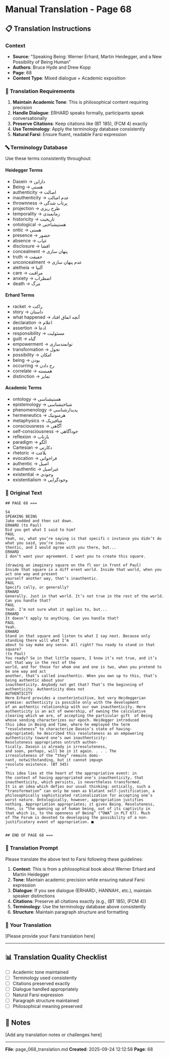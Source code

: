# Manual Translation - Page 68

## 📋 Translation Instructions

### Context
- **Source**: "Speaking Being: Werner Erhard, Martin Heidegger, and a New Possibility of Being Human"
- **Authors**: Bruce Hyde and Drew Kopp
- **Page**: 68
- **Content Type**: Mixed dialogue + Academic exposition

### 🎯 Translation Requirements

1. **Maintain Academic Tone**: This is philosophical content requiring precision
2. **Handle Dialogue**: ERHARD speaks formally, participants speak conversationally
3. **Preserve Citations**: Keep citations like (BT 185), (FCM 4) exactly
4. **Use Terminology**: Apply the terminology database consistently
5. **Natural Farsi**: Ensure fluent, readable Farsi expression

### 🔤 Terminology Database

Use these terms consistently throughout:

#### Heidegger Terms
- Dasein → دازاین
- Being → هستی
- authenticity → اصالت
- inauthenticity → عدم اصالت
- thrownness → پرتاب شدگی
- projection → طرح ریزی
- temporality → زمانمندی
- historicity → تاریخیت
- ontological → هستیشناختی
- ontic → هستی
- presence → حضور
- absence → غیاب
- disclosure → افشا
- concealment → پنهان سازی
- truth → حقیقت
- unconcealment → عدم پنهان سازی
- aletheia → آلتیا
- care → مراقبت
- anxiety → اضطراب
- death → مرگ

#### Erhard Terms
- racket → راکت
- story → داستان
- what happened → آنچه اتفاق افتاد
- declaration → اعلام
- assertion → ادعا
- responsibility → مسئولیت
- guilt → گناه
- empowerment → توانمندسازی
- transformation → تحول
- possibility → امکان
- being → بودن
- occurring → رخ دادن
- correlate → همبسته
- distinction → تمایز

#### Academic Terms
- ontology → هستیشناسی
- epistemology → شناختشناسی
- phenomenology → پدیدارشناسی
- hermeneutics → هرمنوتیک
- metaphysics → متافیزیک
- consciousness → آگاهی
- self-consciousness → خودآگاهی
- reflexion → بازتاب
- paradigm → الگو
- Cartesian → دکارتی
- rhetoric → بلاغت
- evocation → فراخوانی
- authentic → اصیل
- inauthentic → غیراصیل
- existential → وجودی
- existentialism → وجودگرایی


### 📝 Original Text

```
## PAGE 68 ===

54
SPEAKING BEING
Jake nodded and then sat down.
ERHARD (to Paul)
Did you get what I said to him?
PAUL
Yeah, so, what you’re saying is that specifi c instance you didn’t do what you said, you’re inau-
thentic, and I would agree with you there, but...
ERHARD
I don’t want your agreement. I want you to create this square.
 
(drawing an imaginary square on the fl oor in front of Paul) 
Inside that square is a diff erent world. Inside that world, when you act one way and present
yourself another way, that’s inauthentic.
PAUL
Specifi cally, or generally?
ERHARD
Generally. Just in that world. It’s not true in the rest of the world. Can you handle that?
PAUL
Yeah. I’m not sure what it applies to, but...
ERHARD
It doesn’t apply to anything. Can you handle that?
PAUL
Yeah.
ERHARD
Stand in that square and listen to what I say next. Because only standing there will what I’m
about to say make any sense. All right? You ready to stand in that square?
(to Paul)
You ready? So in that little square, I know it’s not true, and it’s not that way in the rest of the
world, and for those for whom one and one is two, when you pretend to be one way and act
another, that’s called inauthentic. When you own up to this, that’s being authentic about your 
inauthenticity. Anybody not get that? That’s the beginning of authenticity. Authenticity does not 
AUTHENTICITY
Here Erhard provides a counterintuitive, but very Heideggerian 
premise: authenticity is possible only with the development 
of an authentic relationship with our own inauthenticity. Here 
authenticity is an act of ownership, of owning the calculative 
clearing which we are, of accepting the particular gift  of Being 
whose sending characterizes our epoch. Heidegger introduced 
this idea in Being and Time, where he employed the term 
“resoluteness” to characterize Dasein’s state of having-
appropriated; he described this resoluteness as an empowering 
authenticity toward one’s own inauthenticity: 
Resoluteness appropriates untruth authen-
tically. Dasein is already in irresoluteness, 
and soon, perhaps, will be in it again. . . . The 
irresoluteness of the “they” remains domi-
nant, notwithstanding, but it cannot impugn 
resolute existence. (BT 345)
“
This idea lies at the heart of the appropriative event: in 
the context of having appropriated one’s inauthenticity, that 
inauthenticity, which persists, is nevertheless transformed. 
It is an idea which defies our usual thinking: ontically, such a 
“transformation” can only be seen as blatant self-justification, a 
philosophically sophisticated rationalization for accepting one’s 
worst nature. Ontologically, however, appropriation justifies 
nothing. Appropriation appropriates; it gives Being. Resoluteness, 
then, is “the opening up of human being, out of its captivity in 
that which is, to the openness of Being” (“OWA” in PLT 67). Much 
of The Forum is devoted to developing the possibility of a non-
justificatory event of appropriation. ■


## END OF PAGE 68 ===
```

### 🤖 Translation Prompt

Please translate the above text to Farsi following these guidelines:

1. **Context**: This is from a philosophical book about Werner Erhard and Martin Heidegger
2. **Tone**: Maintain academic precision while ensuring natural Farsi expression
3. **Dialogue**: If you see dialogue (ERHARD:, HANNAH:, etc.), maintain speaker distinctions
4. **Citations**: Preserve all citations exactly (e.g., (BT 185), (FCM 4))
5. **Terminology**: Use the terminology database above consistently
6. **Structure**: Maintain paragraph structure and formatting

### 📄 Your Translation

[Please provide your Farsi translation here]

---

## 📊 Translation Quality Checklist

- [ ] Academic tone maintained
- [ ] Terminology used consistently
- [ ] Citations preserved exactly
- [ ] Dialogue handled appropriately
- [ ] Natural Farsi expression
- [ ] Paragraph structure maintained
- [ ] Philosophical meaning preserved

## 📝 Notes

[Add any translation notes or challenges here]

---

**File**: page_068_translation.md
**Created**: 2025-09-24 12:12:58
**Page**: 68
